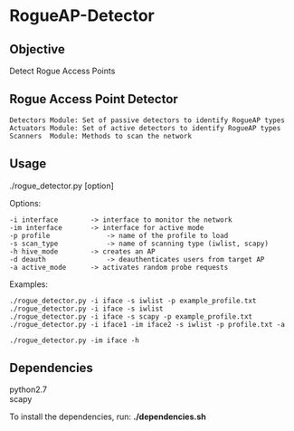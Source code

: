 # RogueAP-Detector

## Objective
Detect Rogue Access Points

## Rogue Access Point Detector

	Detectors Module: Set of passive detectors to identify RogueAP types  
	Actuators Module: Set of active detectors to identify RogueAP types  
	Scanners  Module: Methods to scan the network  

## Usage
./rogue_detector.py [option]  

Options:  

	-i interface		-> interface to monitor the network  
	-im interface		-> interface for active mode  
	-p profile              -> name of the profile to load  
	-s scan_type            -> name of scanning type (iwlist, scapy)  
	-h hive_mode		-> creates an AP  
	-d deauth               -> deauthenticates users from target AP  
	-a active_mode		-> activates random probe requests  

Examples:  
	
	./rogue_detector.py -i iface -s iwlist -p example_profile.txt  
	./rogue_detector.py -i iface -s iwlist  
	./rogue_detector.py -i iface -s scapy -p example_profile.txt  
	./rogue_detector.py -i iface1 -im iface2 -s iwlist -p profile.txt -a  

	./rogue_detector.py -im iface -h   

## Dependencies
python2.7  
scapy   

To install the dependencies, run: **./dependencies.sh**  
